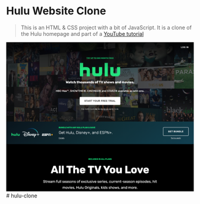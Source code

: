 # Hulu Website Clone

> This is an HTML & CSS project with a bit of JavaScript. It is a clone of the Hulu homepage and part of a [YouTube tutorial](https://www.youtube.com/watch?v=9OVLaEjY-Rc)

![Hulu Clone](/img/screen.png 'Hulu Clone')
#   h u l u - c l o n e 
 
 